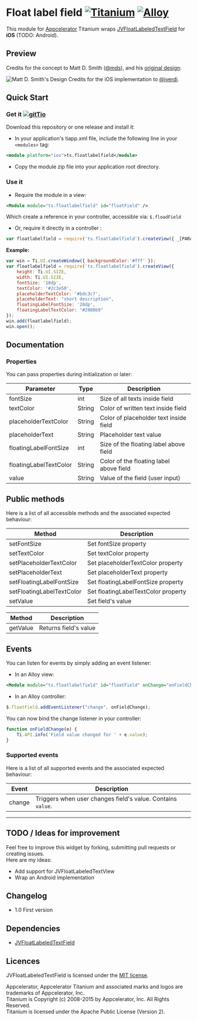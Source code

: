 
# Float label field [![Titanium](http://www-static.appcelerator.com/badges/titanium-git-badge-sq.png)](http://www.appcelerator.com/titanium/) [![Alloy](http://www-static.appcelerator.com/badges/alloy-git-badge-sq.png)](http://www.appcelerator.com/alloy/)

This module for [Appcelerator](http://www.appcelerator.com) Titanium wraps [JVFloatLabeledTextField](https://github.com/jverdi/JVFloatLabeledTextField) for **iOS** (TODO: Android).

## Preview
Credits for the concept to Matt D. Smith ([@mds](http://www.twitter.com/mds)), and his [original design](http://dribbble.com/shots/1254439--GIF-Mobile-Form-Interaction?list=users):

![Matt D. Smith's Design](http://dribbble.s3.amazonaws.com/users/6410/screenshots/1254439/form-animation-_gif_.gif)
Credits for the iOS implementation to [@jverdi](https://github.com/jverdi).

## Quick Start

### Get it [![gitTio](http://gitt.io/badge.png)](http://gitt.io/component/ts.floatlabelfield)
Download this repository or one release and install it:

* In your application's tiapp.xml file, include the following line in your `<modules>` tag:

```xml
<module platform="ios">ts.floatlabelfield</module>
```

*  Copy the module zip file into your application root directory.


### Use it

* Require the module in a view:

```xml
<Module module="ts.floatlabelfield" id="floatField" />
```
Which create a reference in your controller, accessible via: `$.floadField`

* Or, require it directly in a controller :

```javascript
var floatlabelfield = require('ts.floatlabelfield').createView({ _[PARAMS]_ );
```

**Example:**
```javascript
var win = Ti.UI.createWindow({ backgroundColor:'#fff' });
var floatlabelfield = require('ts.floatlabelfield').createView({
    height: Ti.UI.SIZE,
    width: Ti.UI.SIZE,
    fontSize: '18dp',
    textColor: '#2c3e50',
    placeholderTextColor: '#bdc3c7',
    placeholderText: "short description",
    floatingLabelFontSize: '20dp',
    floatingLabelTextColor: "#2980b9"
});
win.add(floatlabelfield);
win.open();
```


## Documentation
### Properties
You can pass properties during initialization or later:  

| Parameter     | Type      | Description               |
| ------------- | --------- | ------------------------- |
| fontSize 				 | int    | Size of all texts inside field |
| textColor 			 | String | Color of written text inside field |
| placeholderTextColor   | String | Color of placeholder text inside field |
| placeholderText 		 | String | Placeholder text value |
| floatingLabelFontSize  | int    | Size of the floating label above field |
| floatingLabelTextColor | String | Color of the floating label above field |
| value   				 | String | Value of the field (user input) |


## Public methods
Here is a list of all accessible methods and the associated expected behaviour:

| Method         | Description               |
| -------------  | ------------------------- |
| setFontSize 			 	| Set fontSize property 	  	      |
| setTextColor 			 	| Set textColor property 		 	  |
| setPlaceholderTextColor   | Set placeholderTextColor property   |
| setPlaceholderText 		| Set placeholderText property 		  |
| setFloatingLabelFontSize  | Set floatingLabelFontSize property  |
| setFloatingLabelTextColor | Set floatingLabelTextColor property |
| setValue 					| Set field's value |

| Method         | Description               |
| -------------  | ------------------------- |
| getValue 		 | Returns field's value	 |

## Events
You can listen for events by simply adding an event listener:

* In an Alloy view:
```xml
<Module module="ts.floatlabelfield" id="floatField" onChange="onFieldChange" />
```

* In an Alloy controller:
```javascript
$.floatField.addEventListener("change", onFieldChange);
```

You can now bind the change listener in your controller:

```javascript
function onFieldChange(e) {
    Ti.API.info('Field value changed for ' + e.value);
}
```

### Supported events
Here is a list of all supported events and the associated expected behaviour:

| Event         | Description               |
| ------------- | ------------------------- |
| change 		| Triggers when user changes field's value. Contains `value`. |

******************************************

## TODO / Ideas for improvement
Feel free to improve this widget by forking, submitting pull requests or creating issues.  
Here are my ideas:

* Add support for JVFloatLabeledTextView
* Wrap an Android implementation

## Changelog
* 1.0 First version

## Dependencies
* [JVFloatLabeledTextField](https://github.com/jverdi/JVFloatLabeledTextField)

## Licences
JVFloatLabeledTextField is licensed under the [MIT license](https://github.com/jverdi/JVFloatLabeledTextField/blob/master/LICENSE).

Appcelerator, Appcelerator Titanium and associated marks and logos are trademarks of Appcelerator, Inc.  
Titanium is Copyright (c) 2008-2015 by Appcelerator, Inc. All Rights Reserved.  
Titanium is licensed under the Apache Public License (Version 2).  
